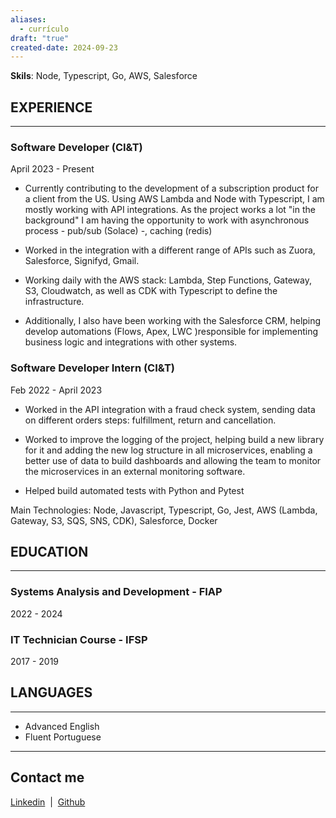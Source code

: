 ```yaml
---
aliases:
  - currículo
draft: "true"
created-date: 2024-09-23
---
```


**Skils**: Node, Typescript, Go, AWS, Salesforce

## EXPERIENCE

---
### Software Developer (CI&T)
April 2023 - Present

- Currently contributing to the development of a subscription product for a client from the US. Using AWS Lambda and Node with Typescript, I am mostly working with API integrations. As the project works a lot "in the background" I am having the opportunity to work with asynchronous process - pub/sub (Solace) -, caching (redis)

- Worked in the integration with a different range of APIs such as Zuora, Salesforce, Signifyd, Gmail.

- Working daily with the AWS stack: Lambda, Step Functions, Gateway, S3, Cloudwatch, as well as CDK with Typescript to define the infrastructure.

- Additionally, I also have been working with the Salesforce CRM, helping develop automations (Flows, Apex, LWC )responsible for implementing business logic and integrations with other systems.


### Software Developer Intern (CI&T)
Feb 2022 - April 2023

- Worked in the API integration with a fraud check system, sending data on different orders steps: fulfillment, return and cancellation. 

- Worked to improve the logging of the project, helping build a new library for it and adding the new log structure in all microservices, enabling a better use of data to build dashboards and allowing the team to monitor the microservices in an external monitoring software.

- Helped build automated tests with Python and Pytest


  
Main Technologies: Node, Javascript, Typescript, Go, Jest, AWS (Lambda, Gateway, S3, SQS, SNS, CDK), Salesforce, Docker

## EDUCATION

---
### Systems Analysis and Development - FIAP 
2022 - 2024

### IT Technician Course - IFSP 
2017 - 2019


## LANGUAGES

---
- Advanced English
- Fluent Portuguese

---
## Contact me

[Linkedin](http://linkedin.com/in/gf-teixeira)  |  [Github](http://github.com/gfteix) 